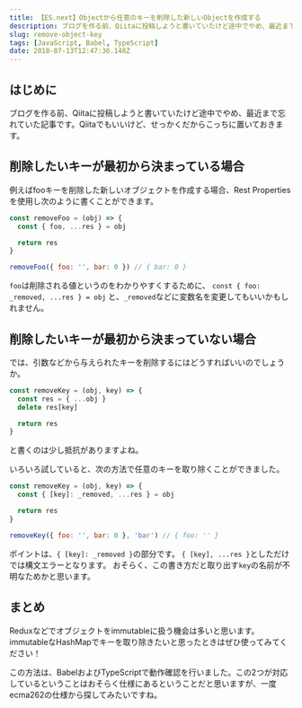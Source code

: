 ```yaml
---
title: 【ES.next】Objectから任意のキーを削除した新しいObjectを作成する
description: ブログを作る前、Qiitaに投稿しようと書いていたけど途中でやめ、最近まで忘れていた記事です。Qiitaでもいいけど、せっかくだからこっちに置いておきます。
slug: remove-object-key
tags: [JavaScript, Babel, TypeScript]
date: 2018-07-13T12:47:36.148Z
---
```


## はじめに

ブログを作る前、Qiitaに投稿しようと書いていたけど途中でやめ、最近まで忘れていた記事です。Qiitaでもいいけど、せっかくだからこっちに置いておきます。

## 削除したいキーが最初から決まっている場合

例えばfooキーを削除した新しいオブジェクトを作成する場合、Rest Propertiesを使用し次のように書くことができます。

```js
const removeFoo = (obj) => {
  const { foo, ...res } = obj

  return res
}

removeFoo({ foo: '', bar: 0 }) // { bar: 0 }
```

`foo`は削除される値というのをわかりやすくするために、
`const { foo: _removed, ...res } = obj`
と、`_removed`などに変数名を変更してもいいかもしれません。


## 削除したいキーが最初から決まっていない場合

では、引数などから与えられたキーを削除するにはどうすればいいのでしょうか。


```js
const removeKey = (obj, key) => {
  const res = { ...obj }
  delete res[key]

  return res
}
```

と書くのは少し抵抗がありますよね。

いろいろ試していると、次の方法で任意のキーを取り除くことができました。

```js
const removeKey = (obj, key) => {
  const { [key]: _removed, ...res } = obj

  return res
}

removeKey({ foo: '', bar: 0 }, 'bar') // { foo: '' }
```

ポイントは、`{ [key]: _removed }`の部分です。
`{ [key], ...res }`としただけでは構文エラーとなります。
おそらく、この書き方だと取り出す`key`の名前が不明なためかと思います。


## まとめ

Reduxなどでオブジェクトをimmutableに扱う機会は多いと思います。immutableなHashMapでキーを取り除きたいと思ったときはぜひ使ってみてください！

この方法は、BabelおよびTypeScriptで動作確認を行いました。この2つが対応しているということはおそらく仕様にあるということだと思いますが、一度ecma262の仕様から探してみたいですね。
